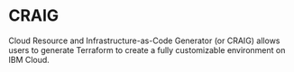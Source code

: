 # CRAIG
Cloud Resource and Infrastructure-as-Code Generator (or CRAIG) allows users to generate Terraform to create a fully customizable environment on IBM Cloud.
